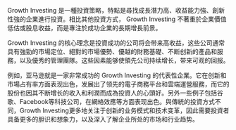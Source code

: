 

Growth Investing 是一種投資策略，特點是尋找成長潛力高、收益能力強、創新性強的企業進行投資。相比其他投資方式， Growth Investing 不著重於企業價值低估或股息收益，而是專注於成功企業的長期增長前景。

Growth Investing 的核心理念是投資成功的公司将会带来高收益，这些公司通常具有強勁的市場定位、絕對的市場優勢、優越的財務基礎、不断创新的產品和服務，以及優秀的管理團隊。这些因素能够使領先公司持续增长，带来可观的回报。

例如，亚马逊就是一家非常成功的 Growth Investing 的代表性企業。它在创新和市場占有率方面表现出色，发展出了领先的電子商務平台和雲端運營服務，而它的股份也因其不断增长的收入和利潤而成為投資人的心頭好。另外一些例子包括谷歌、Facebook等科技公司，在網絡效應等方面表现出色。與傳統的投資方式不同，Growth Investing更多地关注于创新的业务模式和技术变革，因此需要投資者具备更多的胆识和想象力，以及深入了解企业所处的市场和行业趋势。